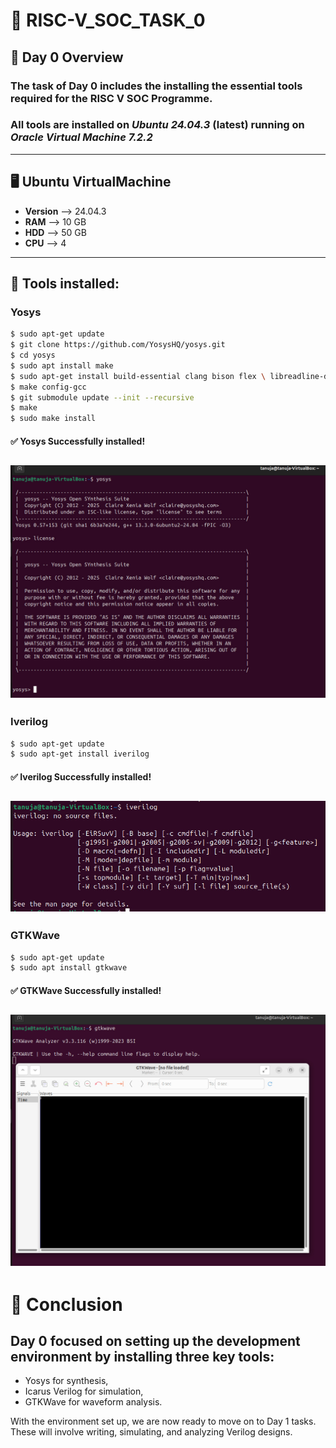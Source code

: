 # 🚀 RISC-V_SOC_TASK_0
## 📌 Day 0 Overview
### The task of **Day 0** includes the installing the essential tools required for the **RISC V SOC Programme**.
### All tools are installed on *Ubuntu 24.04.3* (latest) running on *Oracle Virtual Machine 7.2.2*
---
## 🖥️ Ubuntu VirtualMachine
- **Version** --> 24.04.3
- **RAM** --> 10 GB
- **HDD** --> 50 GB
- **CPU** --> 4
---
  
## 🔧 Tools installed:

### Yosys
```bash
$ sudo apt-get update
$ git clone https://github.com/YosysHQ/yosys.git
$ cd yosys
$ sudo apt install make              
$ sudo apt-get install build-essential clang bison flex \ libreadline-dev gawk tcl-dev libffi-dev git \ graphviz xdot pkg-config python3 libboost-system-dev \ libboost-python-dev libboost-filesystem-dev zlib1g-dev
$ make config-gcc
$ git submodule update --init --recursive
$ make 
$ sudo make install
```
#### ✅ Yosys Successfully installed!
![Yosys](Images/Yosys_done.jpg)
---
### Iverilog
```bash
$ sudo apt-get update
$ sudo apt-get install iverilog
```
#### ✅ Iverilog Successfully installed!
![Iverilog](Images/Iverilog_done.jpg)
---
### GTKWave
```bash
$ sudo apt-get update
$ sudo apt install gtkwave
```
#### ✅ GTKWave Successfully installed!
![GTKWave](Images/GTKWave_done.jpg)
---

# 🎯 Conclusion
## Day 0 focused on setting up the development environment by installing three key tools: 
- Yosys for synthesis, 
- Icarus Verilog for simulation, 
- GTKWave for waveform analysis. 

With the environment set up, we are now ready to move on to Day 1 tasks. These will involve writing, simulating, and analyzing Verilog designs.
